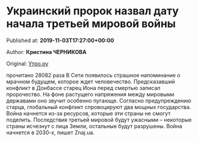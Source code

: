 
# Украинский пророк назвал дату начала третьей мировой войны

Published at: **2019-11-03T17:27:00+00:00**

Author: **Кристина ЧЕРНИКОВА**

Original: [Утро.ру](https://utro.ru/life/2019/11/03/1423191.shtml)

прочитано 28082 раза
В Сети появилось страшное напоминание о мрачном будущем, которое ждет человечество.
Предсказавший конфликт в Донбассе старец Иона перед смертью записал пророчество. На фоне растущего напряжения между мировыми державами оно звучит особенно пугающе.
Согласно предупреждению старца, глобальный конфликт спровоцируют два мощных государства. Война начнется из-за ресурсов, которые эти страны не смогут поделить. Последствия третьей мировой будут ужасными – некоторые страны исчезнут с лица Земли, остальные будут разрушены. Война начнется в 2030-х, пишет Znaj.ua.
